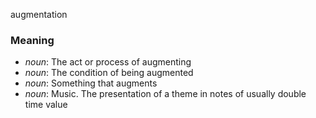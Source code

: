 augmentation
### Meaning
+ _noun_: The act or process of augmenting
+ _noun_: The condition of being augmented
+ _noun_: Something that augments
+ _noun_: Music. The presentation of a theme in notes of usually double time value

